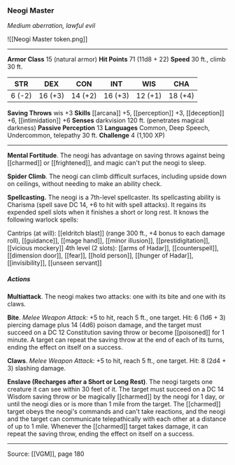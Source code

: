 ### Neogi Master
_Medium aberration, lawful evil_

![[Neogi Master token.png]]




---

**Armor Class** 15 (natural armor)
**Hit Points** 71 (11d8 + 22)
**Speed** 30 ft., climb 30 ft.

| STR     | DEX     | CON     | INT     | WIS     | CHA     |
|---------|---------|---------|---------|---------|---------|
| 6 (-2) | 16 (+3) | 14 (+2) | 16 (+3) | 12 (+1) | 18 (+4) |

**Saving Throws** wis +3
**Skills** [[arcana]] +5, [[perception]] +3, [[deception]] +6, [[intimidation]] +6
**Senses** darkvision 120 ft. (penetrates magical darkness)
**Passive Perception** 13
**Languages** Common, Deep Speech, Undercommon, telepathy 30 ft.
**Challenge** 4 (1,100 XP)

---

**Mental Fortitude**. The neogi has advantage on saving throws against being [[charmed]] or [[frightened]], and magic can't put the neogi to sleep.

**Spider Climb**. The neogi can climb difficult surfaces, including upside down on ceilings, without needing to make an ability check.

**Spellcasting.** The neogi is a 7th-level spellcaster. Its spellcasting ability is Charisma (spell save DC 14, +6 to hit with spell attacks). It regains its expended spell slots when it finishes a short or long rest. It knows the following warlock spells:

Cantrips (at will): [[eldritch blast]] (range 300 ft., +4 bonus to each damage roll), [[guidance]], [[mage hand]], [[minor illusion]], [[prestidigitation]], [[vicious mockery]]
4th level (2 slots): [[arms of Hadar]], [[counterspell]], [[dimension door]], [[fear]], [[hold person]], [[hunger of Hadar]], [[invisibility]], [[unseen servant]]

##### Actions
**Multiattack**. The neogi makes two attacks: one with its bite and one with its claws.

**Bite**. _Melee Weapon Attack:_ +5 to hit, reach 5 ft., one target. Hit: 6 (1d6 + 3) piercing damage plus 14 (4d6) poison damage, and the target must succeed on a DC 12 Constitution saving throw or become [[poisoned]] for 1 minute. A target can repeat the saving throw at the end of each of its turns, ending the effect on itself on a success.

**Claws**. _Melee Weapon Attack:_ +5 to hit, reach 5 ft., one target. Hit: 8 (2d4 + 3) slashing damage.

**Enslave (Recharges after a Short or Long Rest)**. The neogi targets one creature it can see within 30 feet of it. The target must succeed on a DC 14 Wisdom saving throw or be magically [[charmed]] by the neogi for 1 day, or until the neogi dies or is more than 1 mile from the target. The [[charmed]] target obeys the neogi's commands and can't take reactions, and the neogi and the target can communicate telepathically with each other at a distance of up to 1 mile. Whenever the [[charmed]] target takes damage, it can repeat the saving throw, ending the effect on itself on a success.


---

Source: [[VGM]], page 180